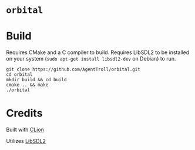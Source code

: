 # `orbital`

# Build

Requires CMake and a C compiler to build. Requires LibSDL2
to be installed on your system (`sudo apt-get install libsdl2-dev` 
on Debian) to run.

``` shell
git clone https://github.com/AgentTroll/orbital.git
cd orbital
mkdir build && cd build
cmake .. && make
./orbital
```

# Credits

Built with [CLion](https://www.jetbrains.com/clion/)

Utilizes [LibSDL2](https://www.libsdl.org/)
